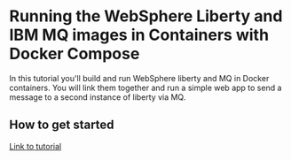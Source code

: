 # Running the WebSphere Liberty and IBM MQ images in Containers with Docker Compose

In this tutorial you'll build and run WebSphere liberty and MQ in Docker containers. You will link them together and run a simple web app to send a message to a second instance of liberty via MQ.

## How to get started

[Link to tutorial](www.google.com)
